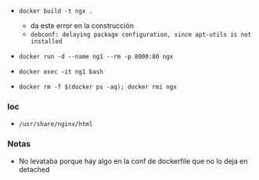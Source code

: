 - `docker build -t ngx .`
  - da este error en la construcción
  - `debconf: delaying package configuration, since apt-utils is not installed`

- `docker run -d --name ng1 --rm -p 8000:80 ngx`
 

- `docker exec -it ng1 bash`
- `docker rm -f $(docker ps -aq); docker rmi ngx`

### loc
- `/usr/share/nginx/html`

### Notas
- No levataba porque hay algo en la conf de dockerfile que no lo deja en detached